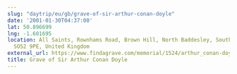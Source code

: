 ```yaml
---
slug: "daytrip/eu/gb/grave-of-sir-arthur-conan-doyle"
date: '2001-01-30T04:37:00'
lat: 50.896699
lng: -1.601695
location: All Saints, Rownhams Road, Brown Hill, North Baddesley, Southampton, Hampshire,
  SO52 9PE, United Kingdom
external_url: https://www.findagrave.com/memorial/1524/arthur_conan-doyle
title: Grave of Sir Arthur Conan Doyle
---
```



